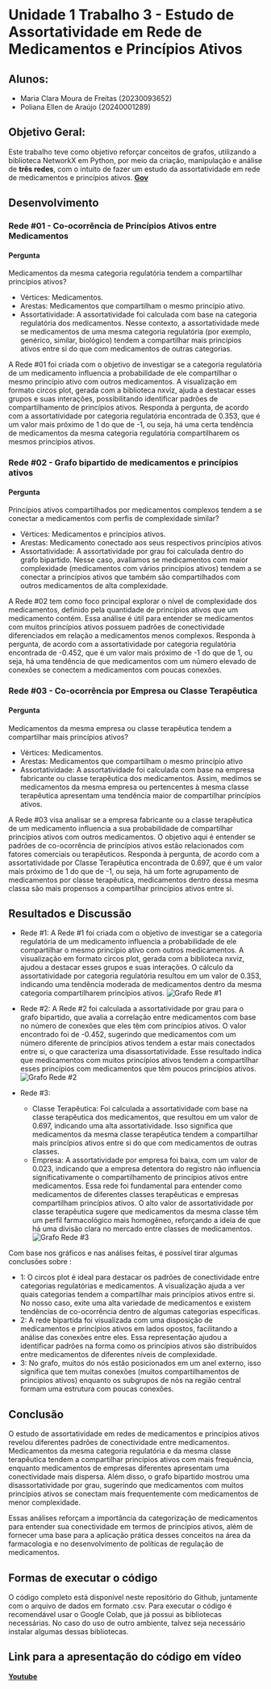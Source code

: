 # Unidade 1 Trabalho 3 - Estudo de Assortatividade em Rede de Medicamentos e Princípios Ativos

## Alunos:  
- Maria Clara Moura de Freitas (20230093652)
- Poliana Ellen de Araújo (20240001289)

## Objetivo Geral:  
Este trabalho teve como objetivo reforçar conceitos de grafos, utilizando a biblioteca NetworkX em Python, por meio da criação, manipulação e análise de **três redes**, com o intuito de fazer um estudo da assortatividade em rede de medicamentos e princípios ativos.
[**Gov**](https://dados.gov.br/dados/conjuntos-dados/medicamentos-registrados-no-brasil)
<!-- [![Botão](https://dummyimage.com/60x20/575757/fff&text=Scopus)](https://www.scopus.com/home.uri?zone=header&origin=) -->


## Desenvolvimento  

### Rede #01 - Co-ocorrência de Princípios Ativos entre Medicamentos​

#### Pergunta
Medicamentos da mesma categoria regulatória tendem a compartilhar princípios ativos?

- Vértices: Medicamentos.
- Arestas: Medicamentos que compartilham o mesmo princípio ativo.
- Assortatividade: A assortatividade foi calculada com base na categoria regulatória dos medicamentos. Nesse contexto, a assortatividade mede se medicamentos de uma mesma categoria regulatória (por exemplo, genérico, similar, biológico) tendem a compartilhar mais princípios ativos entre si do que com medicamentos de outras categorias.

A Rede #01 foi criada com o objetivo de investigar se a categoria regulatória de um medicamento influencia a probabilidade de ele compartilhar o mesmo princípio ativo com outros medicamentos. A visualização em formato circos plot, gerada com a biblioteca nxviz, ajuda a destacar esses grupos e suas interações, possibilitando identificar padrões de compartilhamento de princípios ativos.
Responda à pergunta, de acordo com a assortatividade por categoria regulatória encontrada de 0.353, que é um valor mais próximo de 1 do que de -1, ou seja, há uma certa tendência de medicamentos da mesma categoria regulatória compartilharem os mesmos princípios ativos.

### Rede #02 - Grafo bipartido de medicamentos e princípios ativos

#### Pergunta
Princípios ativos compartilhados por medicamentos complexos tendem a se conectar a medicamentos com perfis de complexidade similar?

- Vértices: Medicamentos e princípios ativos.
- Arestas: Medicamento conectado aos seus respectivos princípios ativos
- Assortatividade:  A assortatividade por grau foi calculada dentro do grafo bipartido. Nesse caso, avaliamos se medicamentos com maior complexidade (medicamentos com vários princípios ativos) tendem a se conectar a princípios ativos que também são compartilhados com outros medicamentos de alta complexidade.

A Rede #02 tem como foco principal explorar o nível de complexidade dos medicamentos, definido pela quantidade de princípios ativos que um medicamento contém. Essa análise é útil para entender se medicamentos com muitos princípios ativos possuem padrões de conectividade diferenciados em relação a medicamentos menos complexos.
Responda à pergunta, de acordo com a assortatividade por categoria regulatória encontrada de -0.452, que é um valor mais próximo de -1 do que de 1, ou seja, há uma tendência de que medicamentos com um número elevado de conexões se conectem a medicamentos com poucas conexões.

### Rede #03 - Co-ocorrência por Empresa ou Classe Terapêutica

#### Pergunta
Medicamentos da mesma empresa ou classe terapêutica tendem a
compartilhar mais princípios ativos?

- Vértices: Medicamentos.
- Arestas:  Medicamentos que compartilham o mesmo princípio ativo
- Assortatividade: A assortatividade foi calculada com base na empresa fabricante ou classe terapêutica dos medicamentos. Assim, medimos se medicamentos da mesma empresa ou pertencentes à mesma classe terapêutica apresentam uma tendência maior de compartilhar princípios ativos.

A Rede #03 visa analisar se a empresa fabricante ou a classe terapêutica de um medicamento influencia a sua probabilidade de compartilhar princípios ativos com outros medicamentos. O objetivo aqui é entender se padrões de co-ocorrência de princípios ativos estão relacionados com fatores comerciais ou terapêuticos.
Responda à pergunta, de acordo com a assortatividade por Classe Terapêutica encontrada de 0.697, que é um valor mais próximo de 1 do que de -1, ou seja, há um forte agrupamento de medicamentos por classe terapêutica, medicamentos dentro dessa mesma classa são mais propensos a compartilhar princípios ativos entre si.

## Resultados e Discussão

- Rede #1: A Rede #1 foi criada com o objetivo de investigar se a categoria regulatória de um medicamento influencia a probabilidade de ele compartilhar o mesmo princípio ativo com outros medicamentos. A visualização em formato circos plot, gerada com a biblioteca nxviz, ajudou a destacar esses grupos e suas interações. O cálculo da assortatividade por categoria regulatória resultou em um valor de 0.353, indicando uma tendência moderada de medicamentos dentro da mesma categoria compartilharem princípios ativos.
  ![Grafo Rede #1](https://github.com/polianaraujo/aed2/blob/8a2c3c3aa459cbb07f5e5e1e37529f057be3cfd8/U1T3/Images/grafo1.png)

- Rede #2: A Rede #2 foi calculada a assortatividade por grau para o grafo bipartido, que avalia a correlação entre medicamentos com base no número de conexões que eles têm com princípios ativos. O valor encontrado foi de -0.452, sugerindo que medicamentos com um número diferente de princípios ativos tendem a estar mais conectados entre si, o que caracteriza uma disassortatividade. Esse resultado indica que medicamentos com muitos princípios ativos tendem a compartilhar esses princípios com medicamentos que têm poucos princípios ativos.
  ![Grafo Rede #2 ](https://github.com/polianaraujo/aed2/blob/8a2c3c3aa459cbb07f5e5e1e37529f057be3cfd8/U1T3/Images/grafo3.png)

- Rede #3:
  - Classe Terapêutica: Foi calculada a assortatividade com base na classe terapêutica dos medicamentos, que resultou em um valor de 0.697, indicando uma alta assortatividade. Isso significa que medicamentos da mesma classe terapêutica tendem a compartilhar mais princípios ativos entre si do que com medicamentos de outras classes.
  - Empresa: A assortatividade por empresa foi baixa, com um valor de 0.023, indicando que a empresa detentora do registro não influencia significativamente o compartilhamento de princípios ativos entre medicamentos.
Essa rede foi fundamental para entender como medicamentos de diferentes classes terapêuticas e empresas compartilham princípios ativos. O alto valor de assortatividade por classe terapêutica sugere que medicamentos da mesma classe têm um perfil farmacológico mais homogêneo, reforçando a ideia de que há uma divisão clara no mercado entre classes de medicamentos.
  ![Grafo Rede #3 ](https://github.com/polianaraujo/aed2/blob/8a2c3c3aa459cbb07f5e5e1e37529f057be3cfd8/U1T3/Images/grafo4.png)

Com base nos gráficos e nas análises feitas, é possível tirar algumas conclusões sobre :
- 1: O circos plot é ideal para destacar os padrões de conectividade entre categorias regulatórias e medicamentos. A visualização ajuda a ver quais categorias tendem a compartilhar mais princípios ativos entre si. No nosso caso, exite uma alta variedade de medicamentos e existem tendências de co-ocorrência dentro de algumas categorias específicas.
- 2: A rede bipartida foi visualizada com uma disposição de medicamentos e princípios ativos em lados opostos, facilitando a análise das conexões entre eles. Essa representação ajudou a identificar padrões na forma como os princípios ativos são distribuídos entre medicamentos de diferentes níveis de complexidade.
- 3: No grafo, muitos do nós estão posicionados em um anel externo, isso significa que tem muitas conexões (muitos compartilhamentos de principios ativos) enquanto os subgrupos de nós na região central formam uma estrutura com poucas conexões.

## Conclusão

O estudo de assortatividade em redes de medicamentos e princípios ativos revelou diferentes padrões de conectividade entre medicamentos. Medicamentos da mesma categoria regulatória e da mesma classe terapêutica tendem a compartilhar princípios ativos com mais frequência, enquanto medicamentos de empresas diferentes apresentam uma conectividade mais dispersa. Além disso, o grafo bipartido mostrou uma disassortatividade por grau, sugerindo que medicamentos com muitos princípios ativos se conectam mais frequentemente com medicamentos de menor complexidade.

Essas análises reforçam a importância da categorização de medicamentos para entender sua conectividade em termos de princípios ativos, além de fornecer uma base para a aplicação prática desses conceitos na área da farmacologia e no desenvolvimento de políticas de regulação de medicamentos.

## Formas de executar o código

O código completo está disponível neste repositório do Github, juntamente com o arquivo de dados em formato .csv. Para executar o código é recomendável usar o Google Colab, que já possui as bibliotecas necessárias. No caso do uso de outro ambiente, talvez seja necessário instalar algumas dessas bibliotecas.

## Link para a apresentação do código em vídeo

[**Youtube**](https://youtu.be/YPIjYDZaxYo) 
